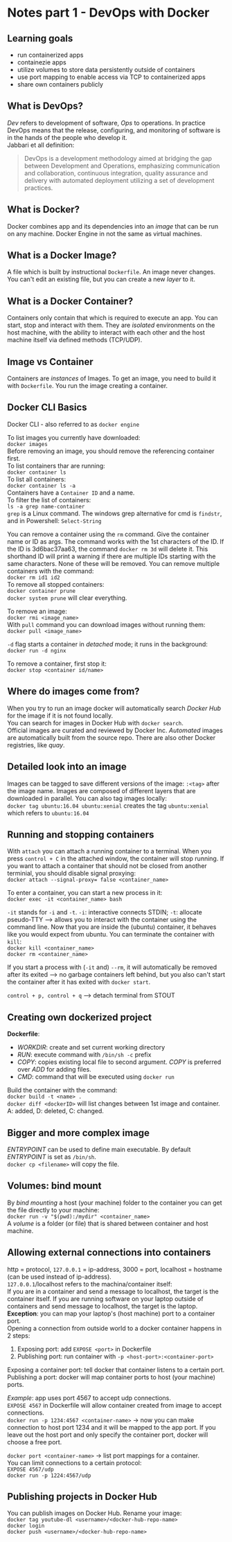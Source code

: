 # Notes part 1 - DevOps with Docker

## Learning goals
- run containerized apps
- containezie apps
- utilize volumes to store data persistently outside of containers
- use port mapping to enable access via TCP to containerized apps
- share own containers publicly

## What is DevOps?
*Dev* refers to development of software, *Ops* to operations. In practice DevOps means that the release, configuring, and monitoring of software is in the hands of the people who develop it. <br>
Jabbari et all definition: 
> DevOps is a development methodology aimed at bridging the gap between Development and Operations, emphasizing communication and collaboration, continuous integration, quality assurance and delivery with automated deployment utilizing a set of development practices. <br>

## What is Docker?
Docker combines app and its dependencies into an *image* that can be run on any machine. Docker Engine in not the same as virtual machines.

## What is a Docker Image?
A file which is built by instructional `Dockerfile`. An image never changes. You can't edit an existing file, but you can create a new *layer* to it.

## What is a Docker Container?
Containers only contain that which is required to execute an app. You can start, stop and interact with them. They are *isolated* environments on the host machine, with the ability to interact with each other and the host machine itself via defined methods (TCP/UDP).

## Image vs Container
Containers are *instances* of Images. To get an image, you need to build it with `Dockerfile`. You run the image creating a container.

## Docker CLI Basics
Docker CLI - also referred to as `docker engine`

To list images you currently have downloaded: <br>
`docker images` <br>
Before removing an image, you should remove the referencing container first. <br>
To list containers thar are running: <br>
`docker container ls` <br>
To list all containers: <br>
`docker container ls -a` <br>
Containers have a `Container ID` and a name. <br> 
To filter the list of containers: <br>
`ls -a grep name-container` <br>
`grep` is a Linux command. The windows grep alternative for cmd is `findstr`, and in Powershell: `Select-String` <br>

You can remove a container using the `rm` command. Give the container name or ID as args. The command works with the 1st characters of the ID. If the ID is 3d6bac37aa63, the command `docker rm 3d` will delete it. This shorthand ID will print a warning if there are multiple IDs starting with the same characters. None of these will be removed. You can remove multiple containers with the command: <br>
`docker rm id1 id2` <br>
To remove all stopped containers: <br>
`docker container prune` <br>
`docker system prune` will clear everything. <br>

To remove an image: <br>
`docker rmi <image_name>` <br>
With `pull` command you can download images without running them: <br>
`docker pull <image_name>` <br>

`-d` flag starts a container in *detached* mode; it runs in the background: <br>
`docker run -d nginx` <br>

To remove a container, first stop it: <br>
`docker stop <container id/name>` <br>

## Where do images come from?
When you try to run an image docker will automatically search *Docker Hub* for the image if it is not found locally. <br>
You can search for images in Docker Hub with `docker search`. <br>
Official images are curated and reviewed by Docker Inc. *Automated* images are automatically built from the source repo. There are also other Docker registries, like *quay*.

## Detailed look into an image
Images can be tagged to save different versions of the image: `:<tag>` after the image name. Images are composed of different layers that are downloaded in parallel. You can also tag images locally: <br>
`docker tag ubuntu:16.04 ubuntu:xenial` creates the tag `ubuntu:xenial` which refers to `ubuntu:16.04` <br>

## Running and stopping containers
With `attach` you can attach a running container to a terminal. When you press `control + C` in the attached window, the container will stop running. If you want to attach a container that should not be closed from another terminial, you should disable signal proxying: <br>
`docker attach --signal-proxy= false <container_name>` <br>

To enter a container, you can start a new process in it: <br>
`docker exec -it <container_name> bash` <br>

`-it` stands for `-i` and `-t`. `-i`: interactive connects STDIN; `-t`: allocate pseudo-TTY --> allows you to interact with the container using the command line. Now that you are inside the (ubuntu) container, it behaves like you would expect from ubuntu. You can terminate the container with `kill`: <br>
`docker kill <container_name>` <br>
`docker rm <container_name>` <br>

If you start a process with (`-it` and) `--rm`, it will automatically be removed after its exited --> no garbage containers left behind, but you also can't start the container after it has exited with `docker start`. <br>

`control + p, control + q` --> detach terminal from STOUT <br>

## Creating own dockerized project
**Dockerfile**: <br>
- *WORKDIR*: create and set current working directory
- *RUN*: execute command with `/bin/sh -c` prefix
- *COPY*: copies existing local file to second argument. *COPY* is preferred over *ADD* for adding files.
- *CMD*: command that will be executed using `docker run`

Build the container with the command: <br>
`docker build -t <name> .` <br>
`docker diff <dockerID>` will list changes between 1st image and container. A: added, D: deleted, C: changed.

## Bigger and more complex image
*ENTRYPOINT* can be used to define main executable. By default *ENTRYPOINT* is set as `/bin/sh`. <br>
`docker cp <filename>` will copy the file. <br>

## Volumes: bind mount
By *bind mounting* a host (your machine) folder to the container you can get the file directly to your machine: <br>
`docker run -v "$(pwd):/mydir" <container_name>` <br>
A *volume* is a folder (or file) that is shared between container and host machine.

## Allowing external connections into containers
http = protocol, `127.0.0.1` = ip-address, 3000 = port, localhost = hostname (can be used instead of ip-address).<br>
`127.0.0.1`/localhost refers to the machina/container itself: <br>
If you are in a container and send a message to localhost, the target is the container itself. If you are running software on your laptop outside of containers and send message to localhost, the target is the laptop. <br>
**Exception**: you can map your laptop's (host machine) port to a container port. <br>
Opening a connection from outside world to a docker container happens in 2 steps: 
1. Exposing port: add `EXPOSE <port>` in Dockerfile
2. Publishing port: run container with `-p <host-port>:<container-port>` <br>

Exposing a container port: tell docker that container listens to a certain port. <br>
Publishing a port: docker will map container ports to host (your machine) ports. <br>

*Example*: app uses port 4567 to accept udp connections. <br> 
`EXPOSE 4567` in Dockerfile will allow container created from image to accept connections. <br>
`docker run -p 1234:4567 <container-name>` -> now you can make connection to host port 1234 and it will be mapped to the app port. If you leave out the host port and only specify the container port, docker will choose a free port. <br>

`docker port <container-name>` -> list port mappings for a container. <br>
You can limit connections to a certain protocol: <br>
`EXPOSE 4567/udp` <br>
`docker run -p 1224:4567/udp` <br>

## Publishing projects in Docker Hub
You can publish images on Docker Hub. Rename your image: <br>
`docker tag youtube-dl <username>/<docker-hub-repo-name>` <br>
`docker login` <br>
`docker push <username>/<docker-hub-repo-name>` <br>
